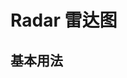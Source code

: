 # Radar 雷达图

<script setup>
  import { ref } from 'vue'

  const data = ref([{
      value: [4300, 10000, 28000, 35000, 50000, 19000],
      name: "Allocated Budget"
    }, {
      value: [5000, 14000, 28000, 31000, 42000, 21000],
      name: "Actual Spending"
    }])
</script>

## 基本用法

<VueEcharts style="width:100%;height:300px;">
  <Radar :data="data" name="预算 vs 开销（Budget vs spending）" />
  <Legend :data='["Allocated Budget", "Actual Spending"]' />
  <Tooltip />
  <RadarAxis :indicator='[{
    name: "sales",
    max: 6500
  }, {
    name: "Administration",
    max: 16000
  }, {
    name: "Information Techology",
    max: 30000
  }, {
    name: "Customer Support",
    max: 38000
  }, {
    name: "Development",
    max: 52000
  }, {
    name: "Marketing",
    max: 25000
  }]' />
  <Title text="基础雷达图" />
</VueEcharts>

```vue

<template>
  <VueEcharts style="width:100%;height:300px;">
    <Radar :data="data" name="预算 vs 开销（Budget vs spending）" />
    <Legend :data='["Allocated Budget", "Actual Spending"]' />
    <Tooltip />
    <RadarAxis :indicator='[{
      name: "sales",
      max: 6500
    }, {
      name: "Administration",
      max: 16000
    }, {
      name: "Information Techology",
      max: 30000
    }, {
      name: "Customer Support",
      max: 38000
    }, {
      name: "Development",
      max: 52000
    }, {
      name: "Marketing",
      max: 25000
    }]' />
    <Title text="基础雷达图" />
  </VueEcharts>
</template>

```
